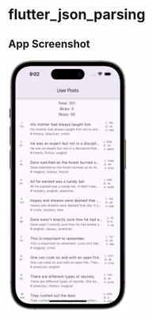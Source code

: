 # flutter_json_parsing

## App Screenshot

<div align="left">

<img src= "https://github.com/Zimil-Patel/flutter_json_parsing/blob/main/snaps/img1.png" height = 510 width = 240> &nbsp;&nbsp;&nbsp;&nbsp;

</div>

